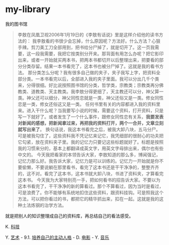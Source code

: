# my-library
我的图书馆
> 李敖在凤凰卫视2006年1月19日的《李敖有话说》里是这样介绍他的读书方法的：
我李敖看的书很少会忘掉，什么原因呢？方法好。什么方法？心狠手辣。剪刀美工刀全部用到，把书给分尸掉了，就是切开了。这一页我需要，这一段我需要，我把它按类别分开来。那背面有用怎么办呢？把它影印出来，或者一开始就买两本书，把两本书都切开以后整理出来，把要看的部分分类存留。结果一本书看完了，这本书也被分尸掉了。这就是我的看书方法。
那分类怎么分呢？我有很多自己做的夹子，夹子我写上字，把资料全部分类。一本书看完以后，全部进入我的夹子里面。我可以分出几千个类来，分得很细。好比说按照图书馆的分类，哲学类，宗教类；宗教类再分佛教类、道教类、天主教类。我李敖分得更细了，天主教还可以分，神父算一类。神父还可以细分，神父同性恋就是一类，神父还俗又是一类。修女同性恋是一类，修女还俗这又是一类。
任何书里有关的内容都进入我的资料里来。进入干什么呢？当我要写小说的时候，需要这个资料，打开资料，只是写一下就好了。或者发生了一个什么事件，跟修女同性恋有关系，**我要发表对新闻的感想，把新闻拿过来，再把我的资料打开，两个一合并，文章立刻就写出来了**。
换句话说，我这本书看完之后，被我大卸八块，五马分尸。可是被我勾住了，这些资料我不凭记忆来记它，我凭细部的很耐心的功夫把它勾紧，放在资料夹子里。我的记忆力只要记这些标题就好了。标题是按照我的习惯来分的，基本上都翻译成英文字，用英文字母排出来，偶尔也有些中文的。 
今天我把看家的本领告诉大家，李敖知道的那么多，博闻强记，记忆力那么好。我告诉大家，记忆力是可以训练的。记忆力一开始就是你不要偷懒，不要说躺在那里看书，看完了这本书还是干干净净的，整整齐齐的，这不对。看完了这本书，这本书就大卸八块，书进了资料夹，才算看完这本书。
今天我为大家特别亮一手，把如何看书的招告诉大家。不要以为这本书看完了，干干净净的新的算看过。那个不算看过，因为当时是看过，可是浪费了。你不能够有系统地扣住这些资料，跟资料挂钩。可是照我这个方法，可以把你看过的书，都把它的精华抓出来，扣在一起。这就是我的这种土法炼钢的治学方法。

就是把别人的知识整理成自己的资料库，再总结自己的看法感受。

K. [科技](科技.md)

Y. [艺术](艺术.md)
    - 9.1. [培养自己的主动人格](CHAPTER.09.1.md)
    - D. [电影](电影.md)
    - Y. [音乐](音乐.md)
